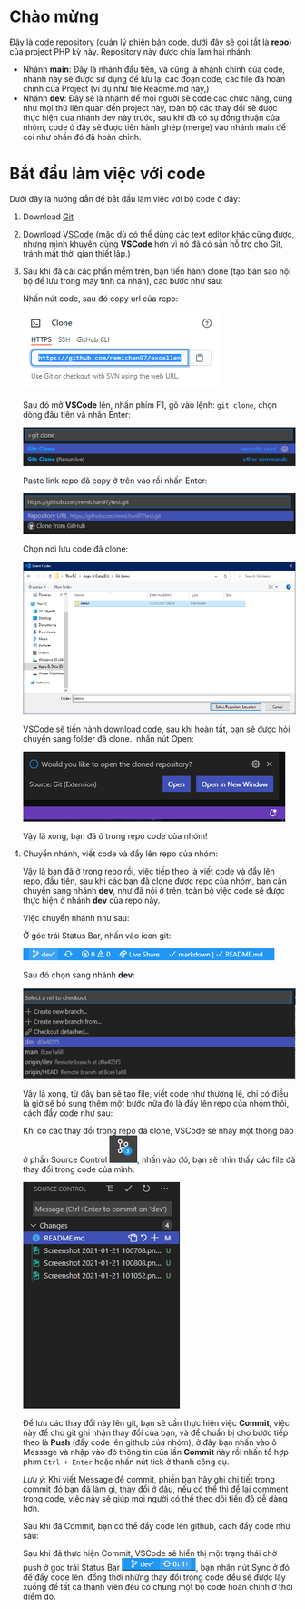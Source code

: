 # Chào mừng
Đây là code repository (quản lý phiên bản code, dưới đây sẽ gọi tắt là **repo**) của project PHP kỳ này. Repository này được chia làm hai nhánh:
 - Nhánh **main**: Đây là nhánh đầu tiên, và cũng là nhánh chính của code, nhánh này sẽ được sử dụng để lưu lại các đoạn code, các file đã hoàn chỉnh của Project (ví dụ như file Readme.md này,)
 - Nhánh **dev**: Đây sẽ là nhánh để mọi người sẽ code các chức năng, cũng như mọi thứ liên quan đến project này, toàn bộ các thay đổi sẽ được thực hiện qua nhánh dev này trước, sau khi đã có sự đồng thuận của nhóm, code ở đây sẽ được tiến hành ghép (merge) vào nhánh main để coi như phần đó đã hoàn chỉnh.

# Bắt đầu làm việc với code
Dưới đây là hướng dẫn để bắt đầu làm việc với bộ code ở đây:

1. Download [Git](https://git-scm.com/)
2. Download [VSCode](https://code.visualstudio.com/) (mặc dù có thể dùng các text editor khác cũng được, nhưng mình khuyên dùng **VSCode** hơn vì nó đã có sẵn hỗ trợ cho Git, tránh mất thời gian thiết lập.)
3. Sau khi đã cài các phần mềm trên, bạn tiến hành clone (tạo bản sao nội bộ để lưu trong máy tính cá nhân), các bước như sau:
	
	Nhấn nút code, sau đó copy url của repo:

	![Clone repo của project](assets/images/Screenshot%202021-01-21%20002255.png)

	Sau đó mở **VSCode** lên, nhấn phím F1, gõ vào lệnh: `git clone`, chọn dòng đầu tiên và nhấn Enter:

	![Tiến hành clone trong VSCode](assets/images/Screenshot%202021-01-21%20002543.png)

	Paste link repo đã copy ở trên vào rồi nhấn Enter:

	![Bắt đầu](assets/images/Screenshot%202021-01-21%20002746.png)

	Chọn nơi lưu code đã clone:

	![Lưu code](assets/images/Screenshot%202021-01-21%20002859.png)

	VSCode sẽ tiến hành download code, sau khi hoàn tất, bạn sẽ được hỏi chuyển sang folder đã clone.. nhấn nút Open:

	![Mở code](assets/images/Screenshot%202021-01-21%20003025.png)

	Vậy là xong, bạn đã ở trong repo code của nhóm!
4. Chuyển nhánh, viết code và đẩy lên repo của nhóm:

	Vậy là bạn đã ở trong repo rồi, việc tiếp theo là viết code và đẩy lên repo, đầu tiên, sau khi các bạn đã clone được repo của nhóm, bạn cần chuyển sang nhánh **dev**, như đã nói ở trên, toàn bộ việc code sẽ được thực hiện ở nhánh **dev** của repo này.

	Việc chuyển nhánh như sau:

	Ở góc trái Status Bar, nhấn vào icon git:

	![branch](assets/images/Screenshot%202021-01-21%20100708.png)

	Sau đó chọn sang nhánh **dev**:

	![switch](assets/images/Screenshot%202021-01-21%20100808.png)

	Vậy là xong, từ đây bạn sẽ tạo file, viết code như thường lệ, chỉ có điều là giờ sẽ bổ sung thêm một bước nữa đó là đẩy lên repo của nhóm thôi, cách đẩy code như sau:

	Khi có các thay đổi trong repo đã clone, VSCode sẽ nháy một thông báo ở phần Source Control ![sc](assets/images/Screenshot%202021-01-21%20101052.png), nhấn vào đó, bạn sẽ nhìn thấy các file đã thay đổi trong code của mình:

	![commit](assets/images/Screenshot%202021-01-21%20101151.png)

	Để lưu các thay đổi này lên git, bạn sẽ cần thực hiện việc **Commit**, việc này để cho git ghi nhận thay đổi của bạn, và để chuẩn bị cho bước tiếp theo là **Push** (đẩy code lên github của nhóm), ở đây bạn nhấn vào ô Message và nhập vào đó thông tin của lần **Commit** này rồi nhấn tổ hợp phím `Ctrl + Enter` hoặc nhấn nút tick ở thanh công cụ.
	
	*Lưu ý*: Khi viết Message để commit, phiền bạn hãy ghi chi tiết trong commit đó bạn đã làm gì, thay đổi ở đâu, nếu có thể thì để lại comment trong code, việc này sẽ giúp mọi người có thể theo dõi tiến độ dễ dàng hơn.

	Sau khi đã Commit, bạn có thể đẩy code lên github, cách đẩy code như sau:

	Sau khi đã thực hiện Commit, VSCode sẽ hiển thị một trạng thái chờ push ở goc trái Status Bar ![Push](assets/images/Screenshot%202021-01-21%20102424.png), bạn nhấn nút Sync ở đó để đẩy code lên, đồng thời những thay đổi trong code đều sẽ được lấy xuống để tất cả thành viên đều có chung một bộ code hoàn chỉnh ở thời điểm đó.